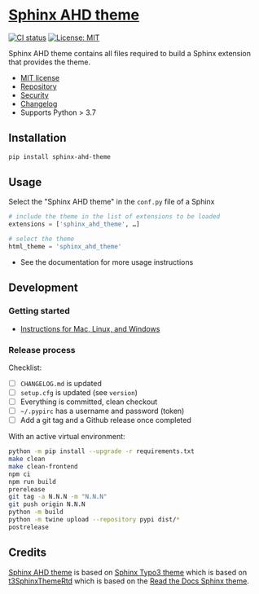 # [Sphinx AHD theme](https://sphinx-ahd-theme.netlify.app/)

[![CI status](https://github.com/ahdcreative/sphinx_ahd_theme/workflows/CI/badge.svg)](https://github.com/ahdcreative/sphinx_ahd_theme/actions?query=workflow%3ACI) [![License: MIT](https://img.shields.io/badge/License-MIT-yellow.svg)](https://opensource.org/licenses/MIT)

Sphinx AHD theme contains all files required to build a Sphinx extension that provides the theme.

-   [MIT license](https://github.com/ahcreative/sphinx_ahd_theme/blob/main/LICENSE)
-   [Repository](https://github.com/ahdcreative/sphinx_ahd_theme)
-   [Security](https://github.com/ahdcreative/sphinx_ahd_theme/blob/main/SECURITY.md)
-   [Changelog](https://github.com/ahdcreative/sphinx_ahd_theme/blob/main/CHANGELOG.md)
-   Supports Python > 3.7

## Installation

```sh
pip install sphinx-ahd-theme
```

## Usage

Select the "Sphinx AHD theme" in the `conf.py` file of a Sphinx

```python
# include the theme in the list of extensions to be loaded
extensions = ['sphinx_ahd_theme', …]

# select the theme
html_theme = 'sphinx_ahd_theme'
```

-   See the documentation for more usage instructions

## Development

### Getting started

-   [Instructions for Mac, Linux, and Windows](docs/development.rst)

### Release process

Checklist:

-   [ ] `CHANGELOG.md` is updated
-   [ ] `setup.cfg` is updated (see `version`)
-   [ ] Everything is committed, clean checkout
-   [ ] `~/.pypirc` has a username and password (token)
-   [ ] Add a git tag and a Github release once completed

With an active virtual environment:

```sh
python -m pip install --upgrade -r requirements.txt
make clean
make clean-frontend
npm ci
npm run build
prerelease
git tag -a N.N.N -m "N.N.N"
git push origin N.N.N
python -m build
python -m twine upload --repository pypi dist/*
postrelease
```

## Credits

[Sphinx AHD theme](https://github.com/ahdcreative/sphinx_ahd_theme) is based on [Sphinx Typo3 theme](https://github.com/TYPO3-Documentation/sphinx_typo3_theme) which is based on [t3SphinxThemeRtd](https://github.com/typo3-documentation/t3SphinxThemeRtd) which is based on the [Read the Docs Sphinx theme](https://github.com/readthedocs/sphinx_rtd_theme).